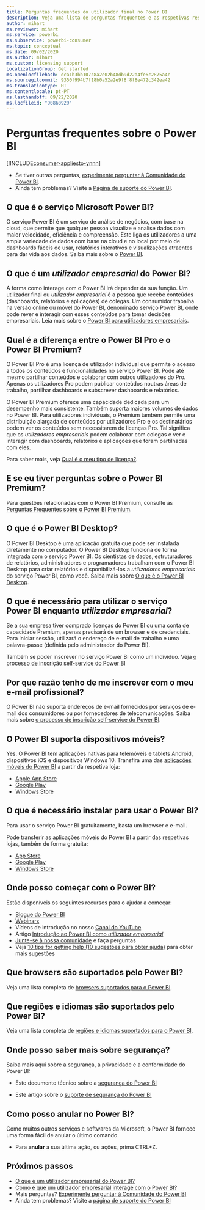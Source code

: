 ```yaml
---
title: Perguntas frequentes do utilizador final no Power BI
description: Veja uma lista de perguntas frequentes e as respetivas respostas sobre o serviço Power BI e as aplicações móveis do Power BI.
author: mihart
ms.reviewer: mihart
ms.service: powerbi
ms.subservice: powerbi-consumer
ms.topic: conceptual
ms.date: 09/02/2020
ms.author: mihart
ms.custom: licensing support
LocalizationGroup: Get started
ms.openlocfilehash: dca1b3bb107c8a2e02b48db9d22a4fe6c2875a4c
ms.sourcegitcommit: 9350f994b7f18b0a52a2e9f8f8f8e472c342ea42
ms.translationtype: HT
ms.contentlocale: pt-PT
ms.lasthandoff: 09/22/2020
ms.locfileid: "90860929"
---
```

# <a name="frequently-asked-questions-about-power-bi"></a>Perguntas frequentes sobre o Power BI

[!INCLUDE[consumer-appliesto-ynnn](../includes/consumer-appliesto-ynnn.md)]

* Se tiver outras perguntas, [experimente perguntar à Comunidade do Power BI](https://community.powerbi.com/).
* Ainda tem problemas? Visite a [Página de suporte do Power BI](https://powerbi.microsoft.com/support/).

## <a name="what-is-the-microsoft-power-bi-service"></a>O que é o serviço Microsoft Power BI?

O serviço Power BI é um serviço de análise de negócios, com base na cloud, que permite que qualquer pessoa visualize e analise dados com maior velocidade, eficiência e compreensão. Este liga os utilizadores a uma ampla variedade de dados com base na cloud e no local por meio de dashboards fáceis de usar, relatórios interativos e visualizações atraentes para dar vida aos dados. Saiba mais sobre o [Power BI](../fundamentals/power-bi-overview.md).

## <a name="what-is-a-power-bi-business-user"></a>O que é um *utilizador empresarial* do Power BI?

A forma como interage com o Power BI irá depender da sua função. Um utilizador final ou *utilizador empresarial* é a pessoa que recebe conteúdos (dashboards, relatórios e aplicações) de colegas. Um consumidor trabalha na versão online ou móvel do Power BI, denominado serviço Power BI, onde pode rever e interagir com esses conteúdos para tomar decisões empresariais.  Leia mais sobre o [Power BI para utilizadores empresariais](index.yml).


## <a name="whats-the-difference-between-power-bi-pro-and-power-bi-premium"></a>Qual é a diferença entre o Power BI Pro e o Power BI Premium?

O Power BI Pro é uma licença de utilizador individual que permite o acesso a todos os conteúdos e funcionalidades no serviço Power BI. Pode até mesmo partilhar conteúdos e colaborar com outros utilizadores do Pro. Apenas os utilizadores Pro podem publicar conteúdos noutras áreas de trabalho, partilhar dashboards e subscrever dashboards e relatórios. 

O Power BI Premium oferece uma capacidade dedicada para um desempenho mais consistente. Também suporta maiores volumes de dados no Power BI. Para utilizadores individuais, o Premium também permite uma distribuição alargada de conteúdos por utilizadores Pro e os destinatários podem ver os conteúdos sem necessitarem de licenças Pro. Tal significa que os *utilizadores empresariais* podem colaborar com colegas e ver e interagir com dashboards, relatórios e aplicações que foram partilhadas com eles. 

Para saber mais, veja [Qual é o meu tipo de licença?](end-user-license.md).

## <a name="what-if-i-have-questions-about-power-bi-premium"></a>E se eu tiver perguntas sobre o Power BI Premium?

Para questões relacionadas com o Power BI Premium, consulte as [Perguntas Frequentes sobre o Power BI Premium](../admin/service-premium-faq.md).

## <a name="what-is-power-bi-desktop"></a>O que é o Power BI Desktop?

O Power BI Desktop é uma aplicação gratuita que pode ser instalada diretamente no computador. O Power BI Desktop funciona de forma integrada com o serviço Power BI.  Os cientistas de dados, estruturadores de relatórios, administradores e programadores trabalham com o Power BI Desktop para criar relatórios e disponibilizá-los a *utilizadores empresariais* do serviço Power BI, como você. Saiba mais sobre [O que é o Power BI Desktop](../fundamentals/desktop-what-is-desktop.md).

## <a name="as-a-business-user-what-do-i-need-to-use-the-power-bi-service"></a>O que é necessário para utilizar o serviço Power BI enquanto *utilizador empresarial*?

Se a sua empresa tiver comprado licenças do Power BI ou uma conta de capacidade Premium, apenas precisará de um browser e de credenciais. Para iniciar sessão, utilizará o endereço de e-mail de trabalho e uma palavra-passe (definida pelo administrador do Power BI).  

Também se poder inscrever no serviço Power BI como um indivíduo. Veja [o processo de inscrição self-service do Power BI](../fundamentals/service-self-service-signup-for-power-bi.md)

## <a name="why-do-i-have-to-sign-up-with-my-work-email"></a>Por que razão tenho de me inscrever com o meu e-mail profissional?

O Power BI não suporta endereços de e-mail fornecidos por serviços de e-mail dos consumidores ou por fornecedores de telecomunicações. Saiba mais sobre [o processo de inscrição self-service do Power BI](../fundamentals/service-self-service-signup-for-power-bi.md).

## <a name="does-power-bi-support-mobile-devices"></a>O Power BI suporta dispositivos móveis?

Yes. O Power BI tem aplicações nativas para telemóveis e tablets Android, dispositivos iOS e dispositivos Windows 10. Transfira uma das [aplicações móveis do Power BI](https://powerbi.microsoft.com/mobile) a partir da respetiva loja:  

* [Apple App Store](https://go.microsoft.com/fwlink/?LinkId=526218)
* [Google Play](https://go.microsoft.com/fwlink/?LinkID=544867&clcid=0x409)
* [Windows Store](https://go.microsoft.com/fwlink/?LinkId=526478)

## <a name="what-do-i-need-to-install-to-use-power-bi"></a>O que é necessário instalar para usar o Power BI?

Para usar o serviço Power BI gratuitamente, basta um browser e e-mail.

Pode transferir as aplicações móveis do Power BI a partir das respetivas lojas, também de forma gratuita:

* [App Store](https://go.microsoft.com/fwlink/?LinkId=526218)
* [Google Play](https://go.microsoft.com/fwlink/?LinkID=544867&clcid=0x409)
* [Windows Store](https://go.microsoft.com/fwlink/?LinkId=526478)

## <a name="where-do-i-get-started-with-power-bi"></a>Onde posso começar com o Power BI?

Estão disponíveis os seguintes recursos para o ajudar a começar:

* [Blogue do Power BI](https://powerbi.microsoft.com/blog/)
* [Webinars](../fundamentals/webinars.md)
* Vídeos de introdução no nosso [Canal do YouTube](https://www.youtube.com/user/mspowerbi)
* Artigo [Introdução ao Power BI como *utilizador empresarial*](index.yml)
* [Junte-se à nossa comunidade](https://community.powerbi.com/) e faça perguntas
* Veja [10 tips for getting help (10 sugestões para obter ajuda)](../fundamentals/service-tips-for-finding-help.md) para obter mais sugestões

## <a name="what-browsers-does-power-bi-support"></a>Que browsers são suportados pelo Power BI?

Veja uma lista completa de [browsers suportados para o Power BI](../fundamentals/power-bi-browsers.md).

## <a name="what-regions-and-languages-does-power-bi-support"></a>Que regiões e idiomas são suportados pelo Power BI?

Veja uma lista completa de [regiões e idiomas suportados para o Power BI](../fundamentals/supported-languages-countries-regions.md).

## <a name="where-can-i-learn-more-about-security"></a>Onde posso saber mais sobre segurança?

Saiba mais aqui sobre a segurança, a privacidade e a conformidade do Power BI:

* Este documento técnico sobre a [segurança do Power BI](../guidance/whitepaper-powerbi-security.md)

* Este artigo sobre o [suporte de segurança do Power BI](../admin/service-admin-power-bi-security.md)

## <a name="how-do-i-undo-in-power-bi"></a>Como posso anular no Power BI?

Como muitos outros serviços e softwares da Microsoft, o Power BI fornece uma forma fácil de anular o último comando.

* Para **anular** a sua última ação, ou ações, prima CTRL+Z.

## <a name="next-steps"></a>Próximos passos

* [O que é um utilizador empresarial do Power BI?](end-user-consumer.md)
* [Como é que um utilizador empresarial interage com o Power BI?](end-user-reading-view.md)
* Mais perguntas? [Experimente perguntar à Comunidade do Power BI](https://community.powerbi.com/)
* Ainda tem problemas? Visite a [página de suporte do Power BI](https://powerbi.microsoft.com/support/)
